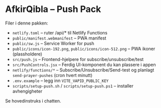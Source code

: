 # AfkirQibla – Push Pack

Filer i denne pakken:
- `netlify.toml` – ruter /api/* til Netlify Functions
- `public/manifest.webmanifest` – PWA manifest
- `public/sw.js` – Service Worker for push
- `public/icons/icon-192.png`, `public/icons/icon-512.png` – PWA ikoner (plassholdere)
- `src/push.js` – Frontend-hjelpere for subscribe/unsubscribe/test
- `src/PushControls.jsx` – Ferdig UI-komponent du kan plassere i appen
- `netlify/functions/*` – Subscribe/Unsubscribe/Send-test og planlagt `send-prayer-pushes` (cron hvert minutt)
- `.env.example` – legg inn `VITE_VAPID_PUBLIC_KEY`
- `scripts/setup-push.sh` / `scripts/setup-push.ps1` – installer avhengigheter

Se hovedinstruks i chatten.
